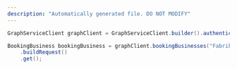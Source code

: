 ```yaml
---
description: "Automatically generated file. DO NOT MODIFY"
---
```

<!-- markdownlint-disable MD041 -->

```java
GraphServiceClient graphClient = GraphServiceClient.builder().authenticationProvider( authProvider ).buildClient();

BookingBusiness bookingBusiness = graphClient.bookingBusinesses("Fabrikam@contoso.onmicrosoft.com")
    .buildRequest()
    .get();
```
